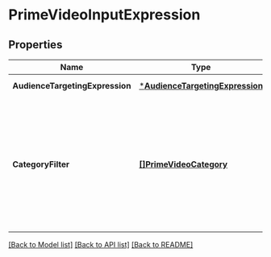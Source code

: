 # PrimeVideoInputExpression

## Properties
Name | Type | Description | Notes
------------ | ------------- | ------------- | -------------
**AudienceTargetingExpression** | [***AudienceTargetingExpression**](AudienceTargetingExpression.md) |  | [default to null]
**CategoryFilter** | [**[]PrimeVideoCategory**](PrimeVideoCategory.md) | Optional: A list of prime video categories to filter insights on. By default it will return all                    prime video category types in response. | [optional] [default to null]

[[Back to Model list]](../README.md#documentation-for-models) [[Back to API list]](../README.md#documentation-for-api-endpoints) [[Back to README]](../README.md)

